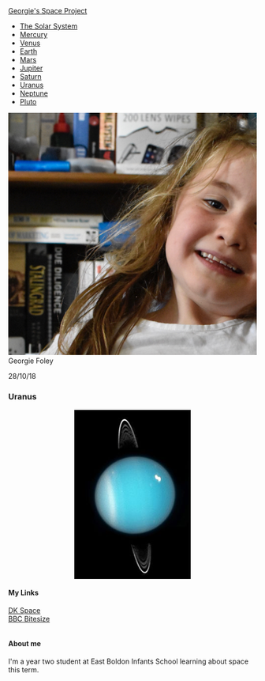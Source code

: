 <html>
<head>
    <title>Georgie's Space Project</title>
    <link rel="stylesheet" type="text/css" href="Georgies space project style sheet.css">
</head>
<body>
    <div id="header">
      <div class="container">
        <a id="header-title" href="index.html">Georgie's Space Project</a>
        <ul id="header-nav">
          <li><a href="solarsystem.html">The Solar System</a></li>
          <li><a href="mercury.html">Mercury</a></li>
          <li><a href="venus.html">Venus</a></li>
          <li><a href="Earth.html">Earth</a></li>
          <li><a href="Mars.html">Mars</a></li>
          <li><a href="Jupiter.html">Jupiter</a></li>
          <li><a href="Saturn.html">Saturn</a></li>
          <li><a href="Uranus.html">Uranus</a></li>
          <li><a href="Neptune.html">Neptune</a></li>
          <li><a href="Pluto.html">Pluto</a></li>
        </ul>
      </div> <!-- container -->
    </div> <!-- header -->
    <div id="content">
      <div class="post-container">
        <div class="post">
          <div class="post-author">
            <img src="GF001.jpg">
            <span>Georgie Foley</span>
          </div> <!-- post-author -->
          <p class="post-date">28/10/18</p>
          <h3 class="post-title">Uranus</h3>
          <div class="post-content">
            <p></p>
              <img style="margin:0px auto;display:block" src="Uranus.jpg">
          </div> <!-- post-content -->
        </div> <!-- post -->
      </div> <!-- post-container -->
    </div> <!-- content -->
    <div id="footer">
      <div class="container">
        <div class="column">
          <h4>My Links</h4>
          <p>
            <a href="https://www.dkfindout.com/uk/space/">DK Space</a>
            <br>
            <a href="https://www.bbc.com/bitesize/topics/zkbbkqt">BBC Bitesize</a>
          </p>
        </div> <!-- column -->
        <div class="column">
          <h4>About me</h4>
          <p>I'm a year two student at East Boldon Infants School learning about space this term.</p>
        </div> <!-- column -->
      </div> <!-- container -->
    </div> <!-- footer -->
</body>
</html>
